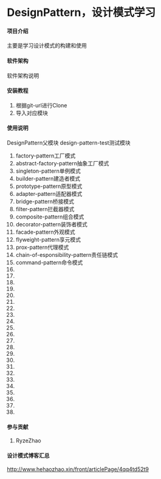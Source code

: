 # DesignPattern，设计模式学习

#### 项目介绍
主要是学习设计模式的构建和使用
#### 软件架构
软件架构说明


#### 安装教程

1. 根据git-url进行Clone
2. 导入对应模块

#### 使用说明
DesignPattern父模块
design-pattern-test测试模块


1. factory-pattern工厂模式
2. abstract-factory-pattern抽象工厂模式
3. singleton-pattern单例模式
4. builder-pattern建造者模式
5. prototype-pattern原型模式
6. adapter-pattern适配器模式
7. bridge-pattern桥接模式
8. filter-pattern拦截器模式  
9. composite-pattern组合模式
10. decorator-pattern装饰者模式
11. facade-pattern外观模式
12. flyweight-pattern享元模式
13. prox-pattern代理模式
14. chain-of-esponsibility-pattern责任链模式
15. command-pattern命令模式
16. 
17. 
18. 
19. 
20. 
21. 
22. 
23. 
24. 
25. 
26. 
27. 
28. 
29. 
30. 
31. 
32. 
33. 
34. 
35. 
36. 
37. 
38. 











#### 参与贡献

1. RyzeZhao

#### 设计模式博客汇总
http://www.hehaozhao.xin/front/articlePage/4qq4td52t9